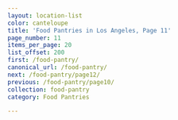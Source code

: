 ```yaml
---
layout: location-list
color: canteloupe
title: 'Food Pantries in Los Angeles, Page 11'
page_number: 11
items_per_page: 20
list_offset: 200
first: /food-pantry/
canonical_url: /food-pantry/
next: /food-pantry/page12/
previous: /food-pantry/page10/
collection: food-pantry
category: Food Pantries

---
```

